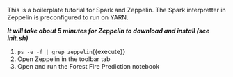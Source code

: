 This is a boilerplate tutorial for Spark and Zeppelin. The Spark interpretter in Zeppelin is preconfigured to run on YARN.

***It will take about 5 minutes for Zeppelin to download and install (see init.sh)***

1. `ps -e -f | grep zeppelin`{{execute}}
2. Open Zeppelin in the toolbar tab
3. Open and run the Forest Fire Prediction notebook


